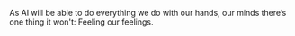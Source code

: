 As AI will be able to do everything we do with our hands, our minds there’s one thing it won't: Feeling our feelings.